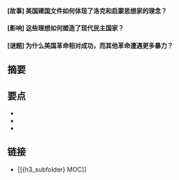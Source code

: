 #### [故事] 美国建国文件如何体现了洛克和启蒙思想家的理念？


#### [影响] 这些理想如何塑造了现代民主国家？


#### [谜题] 为什么美国革命相对成功，而其他革命遭遇更多暴力？


## 摘要


## 要点

- 
- 
- 

## 链接

- [[{h3_subfolder} MOC]]
